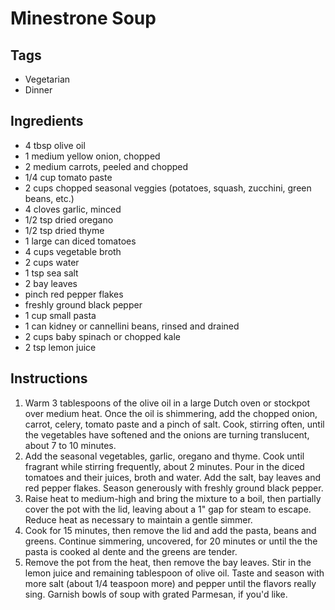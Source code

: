 # Minestrone Soup

## Tags 
- Vegetarian
- Dinner

## Ingredients

* 4 tbsp olive oil
* 1 medium yellow onion, chopped
* 2 medium carrots, peeled and chopped
* 1/4 cup tomato paste
* 2 cups chopped seasonal veggies (potatoes, squash, zucchini, green beans, etc.)
* 4 cloves garlic, minced
* 1/2 tsp dried oregano
* 1/2 tsp dried thyme
* 1 large can diced tomatoes
* 4 cups vegetable broth
* 2 cups water
* 1 tsp sea salt
* 2 bay leaves
* pinch red pepper flakes
* freshly ground black pepper
* 1 cup small pasta
* 1 can kidney or cannellini beans, rinsed and drained
* 2 cups baby spinach or chopped kale
* 2 tsp lemon juice

## Instructions

1. Warm 3 tablespoons of the olive oil in a large Dutch oven or stockpot over medium heat. Once the oil is shimmering, add the chopped onion, carrot, celery, tomato paste and a pinch of salt. Cook, stirring often, until the vegetables have softened and the onions are turning translucent, about 7 to 10 minutes.
2. Add the seasonal vegetables, garlic, oregano and thyme. Cook until fragrant while stirring frequently, about 2 minutes.
Pour in the diced tomatoes and their juices, broth and water. Add the salt, bay leaves and red pepper flakes. Season generously with freshly ground black pepper.
3. Raise heat to medium-high and bring the mixture to a boil, then partially cover the pot with the lid, leaving about a 1" gap for steam to escape. Reduce heat as necessary to maintain a gentle simmer.
4. Cook for 15 minutes, then remove the lid and add the pasta, beans and greens. Continue simmering, uncovered, for 20 minutes or until the the pasta is cooked al dente and the greens are tender.
5. Remove the pot from the heat, then remove the bay leaves. Stir in the lemon juice and remaining tablespoon of olive oil. Taste and season with more salt (about 1/4 teaspoon more) and pepper until the flavors really sing. Garnish bowls of soup with grated Parmesan, if you'd like.

